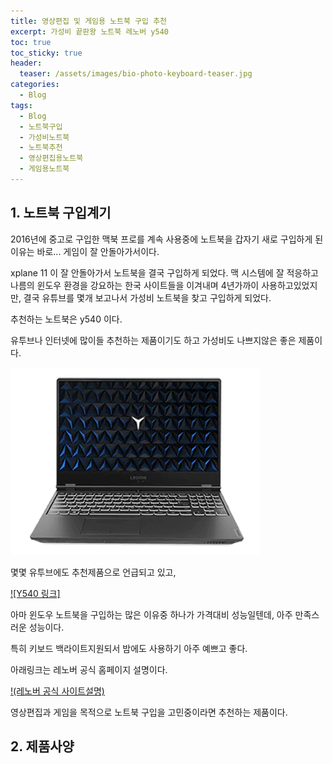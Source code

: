 ```yaml
---
title: 영상편집 및 게임용 노트북 구입 추천
excerpt: 가성비 끝판왕 노트북 레노버 y540
toc: true
toc_sticky: true
header:
  teaser: /assets/images/bio-photo-keyboard-teaser.jpg
categories:
  - Blog
tags:
  - Blog
  - 노트북구입
  - 가성비노트북
  - 노트북추천
  - 영상편집용노트북
  - 게임용노트북
---
```




## 1. 노트북 구입계기


2016년에 중고로 구입한 맥북 프로를 계속 사용중에 노트북을 갑자기 새로 구입하게 된 이유는 바로...
게임이 잘 안돌아가서이다.

xplane 11 이 잘 안돌아가서 노트북을 결국 구입하게 되었다.
맥 시스템에 잘 적응하고 나름의 윈도우 환경을 강요하는 한국 사이트들을 이겨내며
4년가까이 사용하고있었지만, 결국 유튜브를 몇개 보고나서 가성비 노트북을 찾고 구입하게 되었다.

추천하는 노트북은 y540 이다.

유투브나 인터넷에 많이들 추천하는 제품이기도 하고 가성비도 나쁘지않은 좋은 제품이다.

![markdown-img-paste-2019110708284167](/assets/markdown-img-paste-2019110708284167_uqleajutr.png)

몇몇 유투브에도 추천제품으로 언급되고 있고,

[![Y540 링크]](https://youtu.be/gt-vOEx3Zmc?t=498)


아마 윈도우 노트북을 구입하는 많은 이유중 하나가
가격대비 성능일텐데, 아주 만족스러운 성능이다.

특히 키보드 백라이트지원되서 밤에도 사용하기 아주 예쁘고 좋다.


아래링크는 레노버 공식 홈페이지 설명이다.

[!(레노버 공식 사이트설명)](https://www.lenovo.com/kr/ko/laptops/legion/legion-laptops/Lenovo-Legion-Y540-15/p/88GMY501214)

영상편집과 게임을 목적으로 노트북 구입을 고민중이라면 추천하는 제품이다.

## 2. 제품사양
